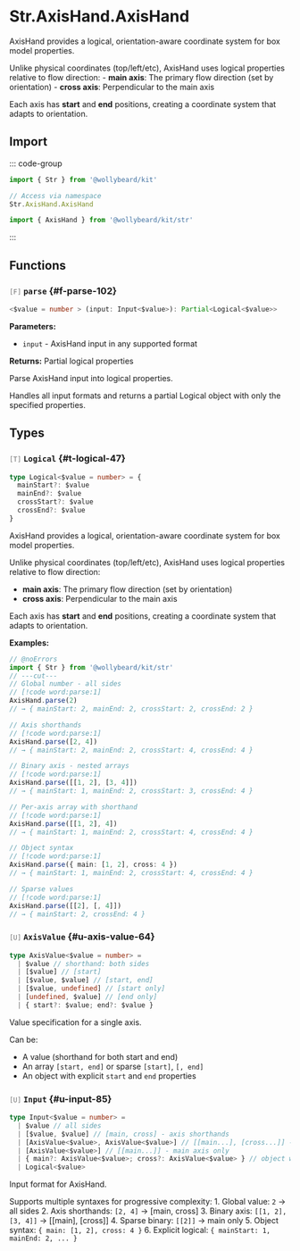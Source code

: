 # Str.AxisHand.AxisHand

AxisHand provides a logical, orientation-aware coordinate system for box model properties.

Unlike physical coordinates (top/left/etc), AxisHand uses logical properties relative to flow direction: - **main axis**: The primary flow direction (set by orientation) - **cross axis**: Perpendicular to the main axis

Each axis has **start** and **end** positions, creating a coordinate system that adapts to orientation.

## Import

::: code-group

```typescript [Namespace]
import { Str } from '@wollybeard/kit'

// Access via namespace
Str.AxisHand.AxisHand
```

```typescript [Barrel]
import { AxisHand } from '@wollybeard/kit/str'
```

:::

## Functions

### <span style="opacity: 0.6; font-weight: normal; font-size: 0.85em;">`[F]`</span> `parse`<SourceLink inline href="https://github.com/jasonkuhrt/kit/blob/main/./src/domains/str/box/axishand/axishand.ts#L102" /> {#f-parse-102}

```typescript
<$value = number > (input: Input<$value>): Partial<Logical<$value>>
```

**Parameters:**

- `input` - AxisHand input in any supported format

**Returns:** Partial logical properties

Parse AxisHand input into logical properties.

Handles all input formats and returns a partial Logical object with only the specified properties.

## Types

### <span style="opacity: 0.6; font-weight: normal; font-size: 0.85em;">`[T]`</span> `Logical`<SourceLink inline href="https://github.com/jasonkuhrt/kit/blob/main/./src/domains/str/box/axishand/axishand.ts#L47" /> {#t-logical-47}

```typescript
type Logical<$value = number> = {
  mainStart?: $value
  mainEnd?: $value
  crossStart?: $value
  crossEnd?: $value
}
```

AxisHand provides a logical, orientation-aware coordinate system for box model properties.

Unlike physical coordinates (top/left/etc), AxisHand uses logical properties relative to flow direction:

- **main axis**: The primary flow direction (set by orientation)
- **cross axis**: Perpendicular to the main axis

Each axis has **start** and **end** positions, creating a coordinate system that adapts to orientation.

**Examples:**

```typescript twoslash
// @noErrors
import { Str } from '@wollybeard/kit/str'
// ---cut---
// Global number - all sides
// [!code word:parse:1]
AxisHand.parse(2)
// → { mainStart: 2, mainEnd: 2, crossStart: 2, crossEnd: 2 }

// Axis shorthands
// [!code word:parse:1]
AxisHand.parse([2, 4])
// → { mainStart: 2, mainEnd: 2, crossStart: 4, crossEnd: 4 }

// Binary axis - nested arrays
// [!code word:parse:1]
AxisHand.parse([[1, 2], [3, 4]])
// → { mainStart: 1, mainEnd: 2, crossStart: 3, crossEnd: 4 }

// Per-axis array with shorthand
// [!code word:parse:1]
AxisHand.parse([[1, 2], 4])
// → { mainStart: 1, mainEnd: 2, crossStart: 4, crossEnd: 4 }

// Object syntax
// [!code word:parse:1]
AxisHand.parse({ main: [1, 2], cross: 4 })
// → { mainStart: 1, mainEnd: 2, crossStart: 4, crossEnd: 4 }

// Sparse values
// [!code word:parse:1]
AxisHand.parse([[2], [, 4]])
// → { mainStart: 2, crossEnd: 4 }
```

### <span style="opacity: 0.6; font-weight: normal; font-size: 0.85em;">`[U]`</span> `AxisValue`<SourceLink inline href="https://github.com/jasonkuhrt/kit/blob/main/./src/domains/str/box/axishand/axishand.ts#L64" /> {#u-axis-value-64}

```typescript
type AxisValue<$value = number> =
  | $value // shorthand: both sides
  | [$value] // [start]
  | [$value, $value] // [start, end]
  | [$value, undefined] // [start only]
  | [undefined, $value] // [end only]
  | { start?: $value; end?: $value }
```

Value specification for a single axis.

Can be:

- A value (shorthand for both start and end)
- An array `[start, end]` or sparse `[start]`, `[, end]`
- An object with explicit `start` and `end` properties

### <span style="opacity: 0.6; font-weight: normal; font-size: 0.85em;">`[U]`</span> `Input`<SourceLink inline href="https://github.com/jasonkuhrt/kit/blob/main/./src/domains/str/box/axishand/axishand.ts#L85" /> {#u-input-85}

```typescript
type Input<$value = number> =
  | $value // all sides
  | [$value, $value] // [main, cross] - axis shorthands
  | [AxisValue<$value>, AxisValue<$value>] // [[main...], [cross...]] - binary axis
  | [AxisValue<$value>] // [[main...]] - main axis only
  | { main?: AxisValue<$value>; cross?: AxisValue<$value> } // object with axes
  | Logical<$value>
```

Input format for AxisHand.

Supports multiple syntaxes for progressive complexity: 1. Global value: `2` → all sides 2. Axis shorthands: `[2, 4]` → [main, cross] 3. Binary axis: `[[1, 2], [3, 4]]` → [[main], [cross]] 4. Sparse binary: `[[2]]` → main only 5. Object syntax: `{ main: [1, 2], cross: 4 }` 6. Explicit logical: `{ mainStart: 1, mainEnd: 2, ... }`
